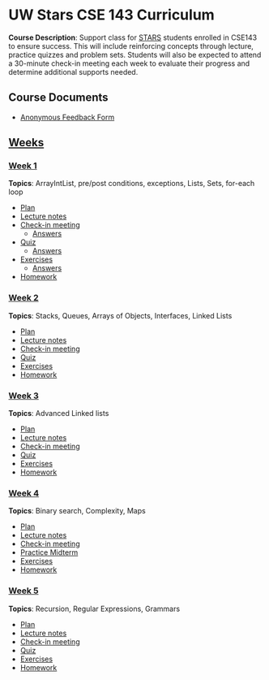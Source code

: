 # UW Stars CSE 143 Curriculum

__Course Description__: Support class for [STARS](https://www.engr.washington.edu/current/stars) students enrolled in CSE143 to ensure success. This will include reinforcing concepts through lecture, practice quizzes and problem sets. Students will also be expected to attend a 30-minute check-in meeting each week to evaluate their progress and determine additional supports needed.

## Course Documents
* [Anonymous Feedback Form](https://goo.gl/forms/GENVWFVRAA0uEdWa2)

## [Weeks](weeks)
### [Week 1](weeks/week1)
__Topics__: ArrayIntList, pre/post conditions, exceptions, Lists, Sets, for-each loop
* [Plan](weeks/week1/plan.md)
* [Lecture notes](weeks/week1/lecture-notes.md)
* [Check-in meeting](weeks/week1/check-in-meeting.md)
	* [Answers](weeks/week1/check-in-meeting-answers.md)
* [Quiz](weeks/week1/quiz.md)
	* [Answers](weeks/week1/quiz-answers.md)
* [Exercises](weeks/week1/exercises.md)
	* [Answers](weeks/week1/exercise-answers.md)
* [Homework](weeks/week1/homework.md)

### [Week 2](weeks/week2)
__Topics__: Stacks, Queues, Arrays of Objects, Interfaces, Linked Lists
* [Plan](weeks/week2/plan.md)
* [Lecture notes](weeks/week2/lecture-notes.md)
* [Check-in meeting](weeks/week2/check-in-meeting.md)
* [Quiz](weeks/week2/quiz.md)
* [Exercises](weeks/week2/exercises.md)
* [Homework](weeks/week2/homework.md)

### [Week 3](weeks/week3)
__Topics__: Advanced Linked lists
* [Plan](weeks/week3/plan.md)
* [Lecture notes](weeks/week3/lecture-notes.md)
* [Check-in meeting](weeks/week3/check-in-meeting.md)
* [Quiz](weeks/week3/quiz.md)
* [Exercises](weeks/week3/exercises.md)
* [Homework](weeks/week3/homework.md)

### [Week 4](weeks/week4)
__Topics__: Binary search, Complexity, Maps
* [Plan](weeks/week4/plan.md)
* [Lecture notes](weeks/week4/lecture-notes.md)
* [Check-in meeting](weeks/week4/check-in-meeting.md)
* [Practice Midterm](weeks/week4/practice-midterm.md)
* [Exercises](weeks/week4/exercises.md)
* [Homework](weeks/week4/homework.md)

### [Week 5](weeks/week5)
__Topics__: Recursion, Regular Expressions, Grammars
* [Plan](weeks/week5/plan.md)
* [Lecture notes](weeks/week5/lecture-notes.md)
* [Check-in meeting](weeks/week5/check-in-meeting.md)
* [Quiz](weeks/week5/quiz.md)
* [Exercises](weeks/week5/exercises.md)
* [Homework](weeks/week5/homework.md)

